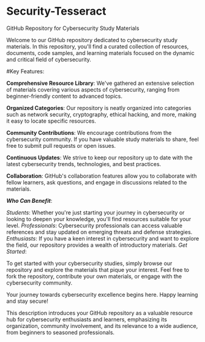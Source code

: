 # Security-Tesseract

GitHub Repository for Cybersecurity Study Materials

Welcome to our GitHub repository dedicated to cybersecurity study materials. In this repository, you'll find a curated collection of resources, documents, code samples, and learning materials focused on the dynamic and critical field of cybersecurity.

#Key Features:

**Comprehensive Resource Library**: We've gathered an extensive selection of materials covering various aspects of cybersecurity, ranging from beginner-friendly content to advanced topics.

**Organized Categories**: Our repository is neatly organized into categories such as network security, cryptography, ethical hacking, and more, making it easy to locate specific resources.

**Community Contributions**: We encourage contributions from the cybersecurity community. If you have valuable study materials to share, feel free to submit pull requests or open issues.

**Continuous Updates**: We strive to keep our repository up to date with the latest cybersecurity trends, technologies, and best practices.

**Collaboration**: GitHub's collaboration features allow you to collaborate with fellow learners, ask questions, and engage in discussions related to the materials.

***Who Can Benefit***:

*Students*: Whether you're just starting your journey in cybersecurity or looking to deepen your knowledge, you'll find resources suitable for your level.
*Professionals*: Cybersecurity professionals can access valuable references and stay updated on emerging threats and defense strategies.
*Enthusiasts*: If you have a keen interest in cybersecurity and want to explore the field, our repository provides a wealth of introductory materials.
*Get Started*:

To get started with your cybersecurity studies, simply browse our repository and explore the materials that pique your interest. Feel free to fork the repository, contribute your own materials, or engage with the cybersecurity community.

Your journey towards cybersecurity excellence begins here. Happy learning and stay secure!

This description introduces your GitHub repository as a valuable resource hub for cybersecurity enthusiasts and learners, emphasizing its organization, community involvement, and its relevance to a wide audience, from beginners to seasoned professionals.
